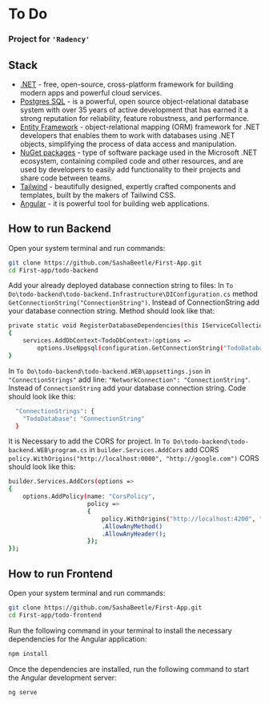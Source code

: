 # To Do
### Project for `'Radency'` 
## Stack
* [.NET](https://dotnet.microsoft.com/) - free, open-source, cross-platform framework for building modern apps and powerful cloud services.
* [Postgres SQL](https://www.postgresql.org/) - is a powerful, open source object-relational database system with over 35 years of active development that has earned it a strong reputation for reliability, feature robustness, and performance.
* [Entity Framework](https://learn.microsoft.com/uk-ua/ef/) - object-relational mapping (ORM) framework for .NET developers that enables them to work with databases using .NET objects, simplifying the process of data access and manipulation.
* [NuGet packages](https://learn.microsoft.com/uk-ua/nuget/) - type of software package used in the Microsoft .NET ecosystem, containing compiled code and other resources, and are used by developers to easily add functionality to their projects and share code between teams.
* [Tailwind](https://tailwindui.com/) - beautifully designed, expertly crafted components and templates, built by the makers of Tailwind CSS.
* [Angular](https://angular.io/) - it is powerful tool for building web applications.
## How to run Backend
Open your system terminal and run commands:
```sh
git clone https://github.com/SashaBeetle/First-App.git
cd First-app/todo-backend
```
Add your already deployed database connection string to files:
In `To Do\todo-backend\todo-backend.Infrastructure\DIConfiguration.cs` method `GetConnectionString("ConnectionString")`. Instead of ConnectionString add your database connection string. Method should look like that:
```sh
private static void RegisterDatabaseDependencies(this IServiceCollection services, IConfigurationRoot configuration)
{
    services.AddDbContext<TodoDbContext>(options =>
        options.UseNpgsql(configuration.GetConnectionString("TodoDatabase")));
}
```
In `To Do\todo-backend\todo-backend.WEB\appsettings.json` in `"ConnectionStrings"` add line: `"NetworkConnection": "ConnectionString"`. Instead of `ConnectionString` add your database connection string. Code should look like this:
```sh
  "ConnectionStrings": {
    "TodoDatabase": "ConnectionString"
  }
```
It is Necessary to add the CORS for project.
In `To Do\todo-backend\todo-backend.WEB\program.cs` in `builder.Services.AddCors` add CORS `policy.WithOrigins("http://localhost:0000", "http://google.com")` CORS should look like this:
```sh
builder.Services.AddCors(options =>
{
    options.AddPolicy(name: "CorsPolicy",
                      policy =>
                      {
                          policy.WithOrigins("http://localhost:4200", "http://localhost:7247")
                          .AllowAnyMethod()
                          .AllowAnyHeader();
                      });
});
```
## How to run Frontend
Open your system terminal and run commands:
```sh
git clone https://github.com/SashaBeetle/First-App.git
cd First-app/todo-frontend
```
Run the following command in your terminal to install the necessary dependencies for the Angular application:
```sh
npm install 
```
Once the dependencies are installed, run the following command to start the Angular development server:
```sh
ng serve 
```
